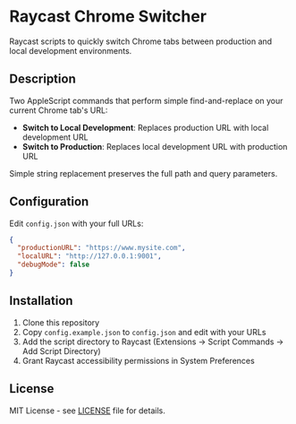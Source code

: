 # Raycast Chrome Switcher

Raycast scripts to quickly switch Chrome tabs between production and local development environments.

## Description

Two AppleScript commands that perform simple find-and-replace on your current Chrome tab's URL:

- **Switch to Local Development**: Replaces production URL with local development URL
- **Switch to Production**: Replaces local development URL with production URL

Simple string replacement preserves the full path and query parameters.

## Configuration

Edit `config.json` with your full URLs:

```json
{
  "productionURL": "https://www.mysite.com",
  "localURL": "http://127.0.0.1:9001",
  "debugMode": false
}
```

## Installation

1. Clone this repository
2. Copy `config.example.json` to `config.json` and edit with your URLs
3. Add the script directory to Raycast (Extensions → Script Commands → Add Script Directory)
4. Grant Raycast accessibility permissions in System Preferences

## License

MIT License - see [LICENSE](LICENSE) file for details.
